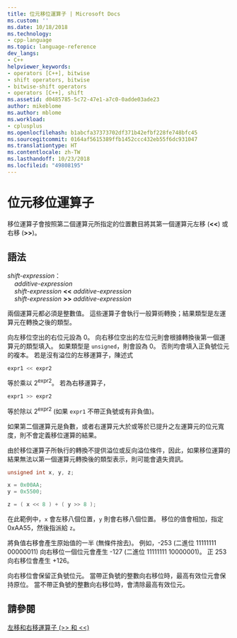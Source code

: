 ```yaml
---
title: 位元移位運算子 | Microsoft Docs
ms.custom: ''
ms.date: 10/18/2018
ms.technology:
- cpp-language
ms.topic: language-reference
dev_langs:
- C++
helpviewer_keywords:
- operators [C++], bitwise
- shift operators, bitwise
- bitwise-shift operators
- operators [C++], shift
ms.assetid: d0485785-5c72-47e1-a7c0-0adde03ade23
author: mikeblome
ms.author: mblome
ms.workload:
- cplusplus
ms.openlocfilehash: b1abcfa37373702df371b42efbf228fe748bfc45
ms.sourcegitcommit: 0164af5615389ffb1452ccc432eb55f6dc931047
ms.translationtype: HT
ms.contentlocale: zh-TW
ms.lasthandoff: 10/23/2018
ms.locfileid: "49808195"
---
```

# <a name="bitwise-shift-operators"></a>位元移位運算子

移位運算子會按照第二個運算元所指定的位置數目將其第一個運算元左移 (**&lt;&lt;**) 或右移 (**>>**)。

## <a name="syntax"></a>語法

*shift-expression*：<br/>
&nbsp;&nbsp;&nbsp;&nbsp;*additive-expression*<br/>
&nbsp;&nbsp;&nbsp;&nbsp;*shift-expression* **&lt;&lt;** *additive-expression*<br/>
&nbsp;&nbsp;&nbsp;&nbsp;*shift-expression* **>>** *additive-expression*

兩個運算元都必須是整數值。 這些運算子會執行一般算術轉換；結果類型是左運算元在轉換之後的類型。

向左移位空出的右位元設為 0。 向右移位空出的左位元則會根據轉換後第一個運算元的類型填入。 如果類型是 `unsigned`，則會設為 0。 否則均會填入正負號位元的複本。 若是沒有溢位的左移運算子，陳述式

```C
expr1 << expr2
```

等於乘以 2<sup>expr2</sup>。 若為右移運算子，

```C
expr1 >> expr2
```

等於除以 2<sup>expr2</sup> (如果 `expr1` 不帶正負號或有非負值)。

如果第二個運算元是負數，或者右運算元大於或等於已提升之左運算元的位元寬度，則不會定義移位運算的結果。

由於移位運算子所執行的轉換不提供溢位或反向溢位條件，因此，如果移位運算的結果無法以第一個運算元轉換後的類型表示，則可能會遺失資訊。

```C
unsigned int x, y, z;

x = 0x00AA;
y = 0x5500;

z = ( x << 8 ) + ( y >> 8 );
```

在此範例中，`x` 會左移八個位置，`y` 則會右移八個位置。 移位的值會相加，指定 0xAA55，然後指派給 `z`。

將負值右移會產生原始值的一半 (無條件捨去)。 例如，-253 (二進位 11111111 00000011) 向右移位一個位元會產生 -127 (二進位 11111111 10000001)。 正 253 向右移位會產生 +126。

向右移位會保留正負號位元。 當帶正負號的整數向右移位時，最高有效位元會保持原位。 當不帶正負號的整數向右移位時，會清除最高有效位元。

## <a name="see-also"></a>請參閱

[左移和右移運算子 (>> 和 <<)](../cpp/left-shift-and-right-shift-operators-input-and-output.md)